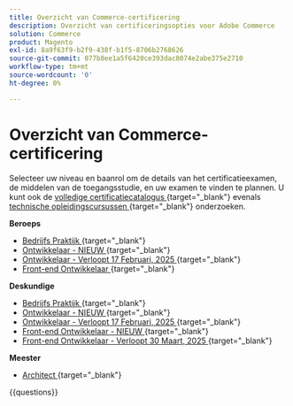 ```yaml
---
title: Overzicht van Commerce-certificering
description: Overzicht van certificeringsopties voor Adobe Commerce
solution: Commerce
product: Magento
exl-id: 8a9f63f9-b2f9-438f-b1f5-8706b2768626
source-git-commit: 077b8ee1a5f6420ce393dac8074e2abe375e2710
workflow-type: tm+mt
source-wordcount: '0'
ht-degree: 0%

---
```


# Overzicht van Commerce-certificering

Selecteer uw niveau en baanrol om de details van het certificatieexamen, de middelen van de toegangsstudie, en uw examen te vinden te plannen. U kunt ook de [ volledige certificatiecatalogus ](https://certification.adobe.com/certifications) {target="_blank"} evenals [ technische opleidingscursussen ](https://certification.adobe.com/courses/?/courses) {target="_blank"} onderzoeken.

**Beroeps**

* [ Bedrijfs Praktijk ](https://certification.adobe.com/certification/business-practitioner-professional) {target="_blank"} <!--AD0-E712-->
* [ Ontwikkelaar - NIEUW ](https://certification.adobe.com/certification/adobe-commerce-developer-professional-v2) {target="_blank"} <!--AD0-E724-->
* [ Ontwikkelaar - Verloopt 17 Februari, 2025 ](https://certification.adobe.com/certification/commerce-developer-professional) {target="_blank"} <!--AD0-E717-->
* [ Front-end Ontwikkelaar ](https://certification.adobe.com/certification/front-end-developer-professional) {target="_blank"} <!--AD0-E721-->

**Deskundige**

* [ Bedrijfs Praktijk ](https://certification.adobe.com/certification/adobe-commerce-business-practitioner-expert) {target="_blank"} <!--AD0-E708-->
* [ Ontwikkelaar - NIEUW ](https://certification.adobe.com/certification/adobe-commerce-developer-expert-v2) {target="_blank"} <!--AD0-E716-->
* [ Ontwikkelaar - Verloopt 17 Februari, 2025 ](https://certification.adobe.com/certification/adobe-commerce-developer-expert) {target="_blank"} <!--AD0-E716-->
* [ Front-end Ontwikkelaar - NIEUW ](https://certification.adobe.com/certification/front-end-developer-expert-v2) {target="_blank"} <!--AD0-E727-->
* [ Front-end Ontwikkelaar - Verloopt 30 Maart, 2025 ](https://certification.adobe.com/certification/front-end-developer-expert) {target="_blank"} <!--AD0-E720-->

**Meester**

* [ Architect ](https://certification.adobe.com/certification/commerce-architect-master) {target="_blank"} <!--AD0-E722-->

{{questions}}

